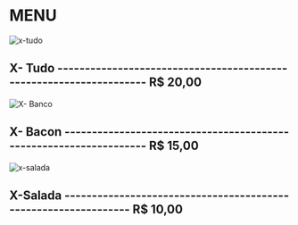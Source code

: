 # 																																			MENU 

![x-tudo](https://user-images.githubusercontent.com/86479126/197899324-098ab37a-8267-4790-b8cd-e29c8d5d8b7d.jpg)

## X- Tudo ------------------------------------------------------------------- R$ 20,00


![X- Banco](https://user-images.githubusercontent.com/86479126/197899570-8b3c39e6-46f9-412a-a1da-0ff94b7124e6.jpeg)

## X- Bacon ------------------------------------------------------------------ R$ 15,00


![x-salada](https://user-images.githubusercontent.com/86479126/197899627-4aea7cc1-bdee-4839-8615-5dc3b9b7be4a.jpg)


## X-Salada  --------------------------------------------------------------- R$ 10,00
